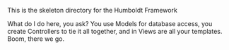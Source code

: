 This is the skeleton directory for the Humboldt Framework

What do I do here, you ask?  You use Models for database access, you create Controllers to tie it all together, and in Views are all your templates.  Boom, there we go.
